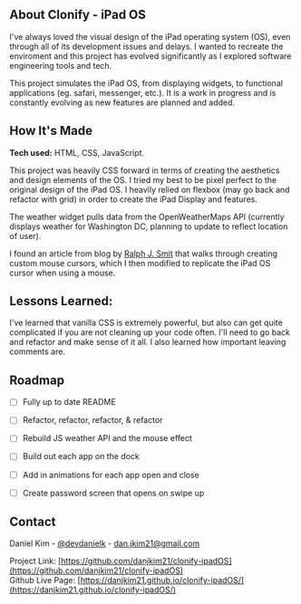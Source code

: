 ## About Clonify - iPad OS

I've always loved the visual design of the iPad operating system (OS), even through all of its development issues and delays. I wanted to recreate the enviroment and this project has evolved significantly as I explored software engineering tools and tech. <br> 

This project simulates the iPad OS, from displaying widgets, to functional applications (eg. safari, messenger, etc.). It is a work in progress and is constantly evolving as new features are planned and added.


## How It's Made

**Tech used:** HTML, CSS, JavaScript. <br>

This project was heavily CSS forward in terms of creating the aesthetics and design elements of the OS. I tried my best to be pixel perfect to the original design of the iPad OS. I heavily relied on flexbox (may go back and refactor with grid) in order to create the iPad Display and features. <br>

The weather widget pulls data from the OpenWeatherMaps API (currently displays weather for Washington DC, planning to update to reflect location of user). 

I found an article from blog by [Ralph J. Smit](https://ralphjsmit.com/animated-custom-cursor) that walks through creating custom mouse cursors, which I then modified to replicate the iPad OS cursor when using a mouse. 

## Lessons Learned:

I've learned that vanilla CSS is extremely powerful, but also can get quite complicated if you are not cleaning up your code often. I'll need to go back and refactor and make sense of it all. I also learned how important leaving comments are.

## Roadmap

- [ ] Fully up to date README
- [ ] Refactor, refactor, refactor, & refactor
- [ ] Rebuild JS weather API and the mouse effect
- [ ] Build out each app on the dock
- [ ] Add in animations for each app open and close
- [ ] Create password screen that opens on swipe up



<!-- CONTACT -->
## Contact

Daniel Kim - [@devdanielk](https://twitter.com/devdanielk) - dan.jkim21@gmail.com

Project Link: [https://github.com/danjkim21/clonify-ipadOS](https://github.com/danjkim21/clonify-ipadOS) 
<br>
Github Live Page: [https://danjkim21.github.io/clonify-ipadOS/](https://danjkim21.github.io/clonify-ipadOS/)
